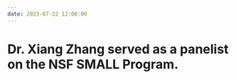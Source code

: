 ```yaml
---
date: 2023-07-22 12:00:00
---
```


# Dr. Xiang Zhang served as a panelist on the NSF SMALL Program.

<!-- more -->
